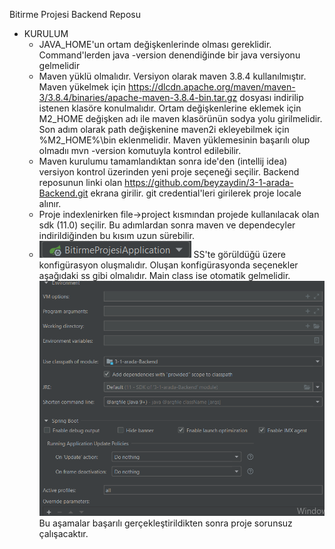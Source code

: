 Bitirme Projesi Backend Reposu

* KURULUM
  * JAVA_HOME'un ortam değişkenlerinde olması gereklidir. Command'lerden java -version denendiğinde bir java versiyonu gelmelidir
  * Maven yüklü olmalıdır. Versiyon olarak maven 3.8.4 kullanılmıştır. 
  Maven yükelmek için https://dlcdn.apache.org/maven/maven-3/3.8.4/binaries/apache-maven-3.8.4-bin.tar.gz dosyası indirilip istenen klasöre konulmalıdır. Ortam değişkenlerine eklemek için M2_HOME değişken adı ile maven klasörünün sodya yolu girilmelidir. 
  Son adım olarak path değişkenine maven2i ekleyebilmek için %M2_HOME%\bin eklenmelidir. Maven yüklemesinin başarılı olup olmadıı mvn -version komutuyla kontrol edilebilir.
  * Maven kurulumu tamamlandıktan sonra ide'den (intellij idea) versiyon kontrol üzerinden yeni proje seçeneği seçilir. Backend reposunun linki olan https://github.com/beyzaydin/3-1-arada-Backend.git ekrana girilir. git credential'leri girilerek proje locale alınır.
  * Proje indexlenirken file->project kısmından projede kullanılacak olan sdk (11.0) seçilir. Bu adımlardan sonra maven ve dependecyler indirildiğinden bu kısım uzun sürebilir. 
  * ![img.png](img.png) SS'te görüldüğü üzere konfigürasyon oluşmalıdır. Oluşan konfigürasyonda seçenekler aşağıdaki ss gibi olmalıdır. Main class ise otomatik gelmelidir.
  ![img_1.png](img_1.png)
  Bu aşamalar başarılı gerçekleştirildikten sonra proje sorunsuz çalışacaktır. 